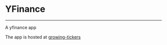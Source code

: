 # YFinance

---
A yfinance app

The app is hosted at [growing-tickers](https://growing-tickers.streamlit.app/)